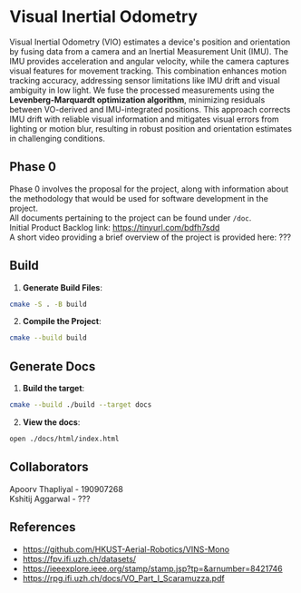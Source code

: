 # Visual Inertial Odometry
Visual Inertial Odometry (VIO) estimates a device's position and orientation by fusing data from a camera and an Inertial Measurement Unit (IMU). The IMU provides acceleration and angular velocity, while the camera captures visual features for movement tracking. This combination enhances motion tracking accuracy, addressing sensor limitations like IMU drift and visual ambiguity in low light. We fuse the processed measurements using the **Levenberg-Marquardt optimization algorithm**, minimizing residuals between VO-derived and IMU-integrated positions. This approach corrects IMU drift with reliable visual information and mitigates visual errors from lighting or motion blur, resulting in robust position and orientation estimates in challenging conditions.

## Phase 0
Phase 0 involves the proposal for the project, along with information about the methodology that would be used for software development in the project. </br>
All documents pertaining to the project can be found under `/doc`. </br>
Initial Product Backlog link: https://tinyurl.com/bdfh7sdd </br>
A short video providing a brief overview of the project is provided here: ???

## Build 
1. **Generate Build Files**:
```bash
cmake -S . -B build
```

2. **Compile the Project**:
```bash
cmake --build build
```

## Generate Docs
1. **Build the target**:
```bash
cmake --build ./build --target docs
```
2. **View the docs**:
```bash
open ./docs/html/index.html
```
## Collaborators
Apoorv Thapliyal - 190907268 </br>
Kshitij Aggarwal - ???

## References
- https://github.com/HKUST-Aerial-Robotics/VINS-Mono
- https://fpv.ifi.uzh.ch/datasets/
- https://ieeexplore.ieee.org/stamp/stamp.jsp?tp=&arnumber=8421746
- https://rpg.ifi.uzh.ch/docs/VO_Part_I_Scaramuzza.pdf

